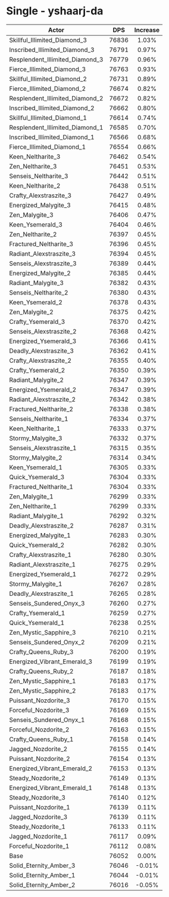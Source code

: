 # Single - yshaarj-da
| Actor | DPS | Increase |
|---|:---:|:---:|
|Skillful_Illimited_Diamond_3|76836|1.03%|
|Inscribed_Illimited_Diamond_3|76791|0.97%|
|Resplendent_Illimited_Diamond_3|76779|0.96%|
|Fierce_Illimited_Diamond_3|76763|0.93%|
|Skillful_Illimited_Diamond_2|76731|0.89%|
|Fierce_Illimited_Diamond_2|76674|0.82%|
|Resplendent_Illimited_Diamond_2|76672|0.82%|
|Inscribed_Illimited_Diamond_2|76662|0.80%|
|Skillful_Illimited_Diamond_1|76614|0.74%|
|Resplendent_Illimited_Diamond_1|76585|0.70%|
|Inscribed_Illimited_Diamond_1|76566|0.68%|
|Fierce_Illimited_Diamond_1|76554|0.66%|
|Keen_Neltharite_3|76462|0.54%|
|Zen_Neltharite_3|76451|0.53%|
|Senseis_Neltharite_3|76442|0.51%|
|Keen_Neltharite_2|76438|0.51%|
|Crafty_Alexstraszite_3|76427|0.49%|
|Energized_Malygite_3|76415|0.48%|
|Zen_Malygite_3|76406|0.47%|
|Keen_Ysemerald_3|76404|0.46%|
|Zen_Neltharite_2|76397|0.45%|
|Fractured_Neltharite_3|76396|0.45%|
|Radiant_Alexstraszite_3|76394|0.45%|
|Senseis_Alexstraszite_3|76389|0.44%|
|Energized_Malygite_2|76385|0.44%|
|Radiant_Malygite_3|76382|0.43%|
|Senseis_Neltharite_2|76380|0.43%|
|Keen_Ysemerald_2|76378|0.43%|
|Zen_Malygite_2|76375|0.42%|
|Crafty_Ysemerald_3|76370|0.42%|
|Senseis_Alexstraszite_2|76368|0.42%|
|Energized_Ysemerald_3|76366|0.41%|
|Deadly_Alexstraszite_3|76362|0.41%|
|Crafty_Alexstraszite_2|76355|0.40%|
|Crafty_Ysemerald_2|76350|0.39%|
|Radiant_Malygite_2|76347|0.39%|
|Energized_Ysemerald_2|76347|0.39%|
|Radiant_Alexstraszite_2|76342|0.38%|
|Fractured_Neltharite_2|76338|0.38%|
|Senseis_Neltharite_1|76334|0.37%|
|Keen_Neltharite_1|76333|0.37%|
|Stormy_Malygite_3|76332|0.37%|
|Senseis_Alexstraszite_1|76315|0.35%|
|Stormy_Malygite_2|76314|0.34%|
|Keen_Ysemerald_1|76305|0.33%|
|Quick_Ysemerald_3|76304|0.33%|
|Fractured_Neltharite_1|76304|0.33%|
|Zen_Malygite_1|76299|0.33%|
|Zen_Neltharite_1|76299|0.33%|
|Radiant_Malygite_1|76292|0.32%|
|Deadly_Alexstraszite_2|76287|0.31%|
|Energized_Malygite_1|76283|0.30%|
|Quick_Ysemerald_2|76282|0.30%|
|Crafty_Alexstraszite_1|76280|0.30%|
|Radiant_Alexstraszite_1|76275|0.29%|
|Energized_Ysemerald_1|76272|0.29%|
|Stormy_Malygite_1|76267|0.28%|
|Deadly_Alexstraszite_1|76265|0.28%|
|Senseis_Sundered_Onyx_3|76260|0.27%|
|Crafty_Ysemerald_1|76259|0.27%|
|Quick_Ysemerald_1|76238|0.25%|
|Zen_Mystic_Sapphire_3|76210|0.21%|
|Senseis_Sundered_Onyx_2|76209|0.21%|
|Crafty_Queens_Ruby_3|76200|0.19%|
|Energized_Vibrant_Emerald_3|76199|0.19%|
|Crafty_Queens_Ruby_2|76187|0.18%|
|Zen_Mystic_Sapphire_1|76183|0.17%|
|Zen_Mystic_Sapphire_2|76183|0.17%|
|Puissant_Nozdorite_3|76170|0.15%|
|Forceful_Nozdorite_3|76169|0.15%|
|Senseis_Sundered_Onyx_1|76168|0.15%|
|Forceful_Nozdorite_2|76163|0.15%|
|Crafty_Queens_Ruby_1|76158|0.14%|
|Jagged_Nozdorite_2|76155|0.14%|
|Puissant_Nozdorite_2|76154|0.13%|
|Energized_Vibrant_Emerald_2|76153|0.13%|
|Steady_Nozdorite_2|76149|0.13%|
|Energized_Vibrant_Emerald_1|76148|0.13%|
|Steady_Nozdorite_3|76140|0.12%|
|Puissant_Nozdorite_1|76139|0.11%|
|Jagged_Nozdorite_3|76139|0.11%|
|Steady_Nozdorite_1|76133|0.11%|
|Jagged_Nozdorite_1|76117|0.09%|
|Forceful_Nozdorite_1|76112|0.08%|
|Base|76052|0.00%|
|Solid_Eternity_Amber_3|76046|-0.01%|
|Solid_Eternity_Amber_1|76044|-0.01%|
|Solid_Eternity_Amber_2|76016|-0.05%|
